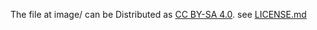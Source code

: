 The file at image/ can be Distributed as [CC BY-SA 4.0](https://creativecommons.org/licenses/by-sa/4.0/deed).
see [LICENSE.md](LICENSE.md)